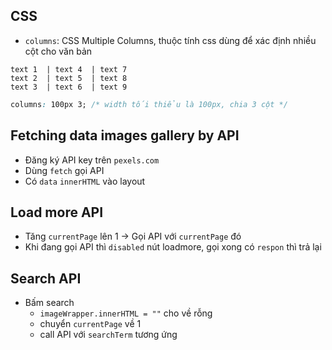 ## CSS
- `columns`: CSS Multiple Columns, thuộc tính css dùng để xác định nhiều cột cho văn bản

```
text 1  | text 4  | text 7
text 2  | text 5  | text 8
text 3  | text 6  | text 9
```

```css
columns: 100px 3; /* width tối thiểu là 100px, chia 3 cột */
```
## Fetching data images gallery by API
- Đăng ký API key trên `pexels.com`
- Dùng `fetch` gọi API
- Có `data` `innerHTML` vào layout

## Load more API
- Tăng `currentPage` lên 1 -> Gọi API với `currentPage` đó
- Khi đang gọi API thì `disabled` nút loadmore, gọi xong có `respon` thì trả lại

## Search API
- Bấm search
  + `imageWrapper.innerHTML = ""` cho về rỗng
  + chuyển `currentPage` về 1
  + call API với `searchTerm` tương ứng